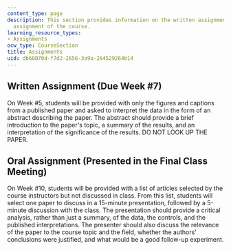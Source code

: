 ```yaml
---
content_type: page
description: This section provides information on the written assignment and the oral
  assignment of the course.
learning_resource_types:
- Assignments
ocw_type: CourseSection
title: Assignments
uid: db60070d-f7d2-2656-3a9a-264529264b14
---
```


Written Assignment (Due Week #7)
--------------------------------

On Week #5, students will be provided with only the figures and captions from a published paper and asked to interpret the data in the form of an abstract describing the paper. The abstract should provide a brief introduction to the paper's topic, a summary of the results, and an interpretation of the significance of the results. DO NOT LOOK UP THE PAPER.

Oral Assignment (Presented in the Final Class Meeting)
------------------------------------------------------

On Week #10, students will be provided with a list of articles selected by the course instructors but not discussed in class. From this list, students will select one paper to discuss in a 15-minute presentation, followed by a 5-minute discussion with the class. The presentation should provide a critical analysis, rather than just a summary, of the data, the controls, and the published interpretations. The presenter should also discuss the relevance of the paper to the course topic and the field, whether the authors' conclusions were justified, and what would be a good follow-up experiment.